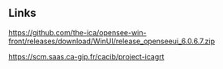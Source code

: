 ## Links

https://github.com/the-ica/opensee-win-front/releases/download/WinUI/release_openseeui_6.0.6.7.zip

https://scm.saas.ca-gip.fr/cacib/project-icagrt

